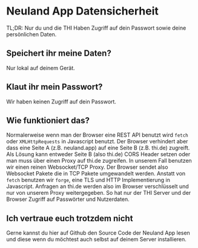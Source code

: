 # Neuland App Datensicherheit

TL;DR: Nur du und die THI Haben Zugriff auf dein Passwort sowie deine
persönlichen Daten.

## Speichert ihr meine Daten?

Nur lokal auf deinem Gerät.

## Klaut ihr mein Passwort?

Wir haben keinen Zugriff auf dein Passwort.

## Wie funktioniert das?

Normalerweise wenn man der Browser eine REST API benutzt wird `fetch` oder
`XMLHttpRequests` in Javascript benutzt. Der Browser verhindert aber dass
eine Seite A (z.B. neuland.app) auf eine Seite B (z.B. thi.de) zugreift.
Als Lösung kann entweder Seite B (also thi.de) CORS Header setzen oder man
muss über einen Proxy auf thi.de zugreifen.
In unserem Fall benutzen wir einen reinen Websocket/TCP Proxy. Der Browser
sendet also Websocket Pakete die in TCP Pakete umgewandelt werden. Anstatt von
`fetch` benutzen wir `forge`, eine TLS und HTTP Implementierung in Javascript.
Anfragen an thi.de werden also im Browser verschlüsselt und nur von unserem
Proxy weitergegeben. So hat nur der THI Server und der Browser Zugriff auf
Passwörter und Nutzerdaten.

## Ich vertraue euch trotzdem nicht

Gerne kannst du hier auf Github den Source Code der Neuland App lesen und
diese wenn du möchtest auch selbst auf deinem Server installieren.
